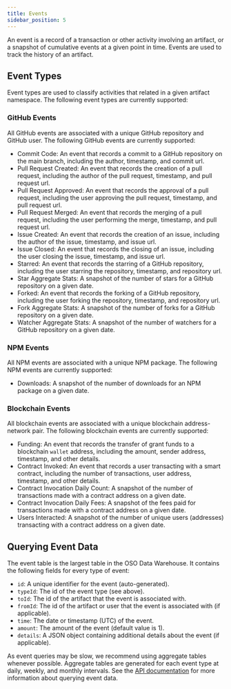 ```yaml
---
title: Events
sidebar_position: 5
---
```


An event is a record of a transaction or other activity involving an artifact, or a snapshot of cumulative events at a given point in time. Events are used to track the history of an artifact.

## Event Types

Event types are used to classify activities that related in a given artifact namespace. The following event types are currently supported:

### GitHub Events

All GitHub events are associated with a unique GitHub repository and GitHub user. The following GitHub events are currently supported:

- Commit Code: An event that records a commit to a GitHub repository on the main branch, including the author, timestamp, and commit url.
- Pull Request Created: An event that records the creation of a pull request, including the author of the pull request, timestamp, and pull request url.
- Pull Request Approved: An event that records the approval of a pull request, including the user approving the pull request, timestamp, and pull request url.
- Pull Request Merged: An event that records the merging of a pull request, including the user performing the merge, timestamp, and pull request url.
- Issue Created: An event that records the creation of an issue, including the author of the issue, timestamp, and issue url.
- Issue Closed: An event that records the closing of an issue, including the user closing the issue, timestamp, and issue url.
- Starred: An event that records the starring of a GitHub repository, including the user starring the repository, timestamp, and repository url.
- Star Aggregate Stats: A snapshot of the number of stars for a GitHub repository on a given date.
- Forked: An event that records the forking of a GitHub repository, including the user forking the repository, timestamp, and repository url.
- Fork Aggregate Stats: A snapshot of the number of forks for a GitHub repository on a given date.
- Watcher Aggregate Stats: A snapshot of the number of watchers for a GitHub repository on a given date.

### NPM Events

All NPM events are associated with a unique NPM package. The following NPM events are currently supported:

- Downloads: A snapshot of the number of downloads for an NPM package on a given date.

### Blockchain Events

All blockchain events are associated with a unique blockchain address-network pair. The following blockchain events are currently supported:

- Funding: An event that records the transfer of grant funds to a blockchain `wallet` address, including the amount, sender address, timestamp, and other details.
- Contract Invoked: An event that records a user transacting with a smart contract, including the number of transactions, user address, timestamp, and other details.
- Contract Invocation Daily Count: A snapshot of the number of transactions made with a contract address on a given date.
- Contract Invocation Daily Fees: A snapshot of the fees paid for transactions made with a contract address on a given date.
- Users Interacted: A snapshot of the number of unique users (addresses) transacting with a contract address on a given date.

## Querying Event Data

The event table is the largest table in the OSO Data Warehouse. It contains the following fields for every type of event:

- `id`: A unique identifier for the event (auto-generated).
- `typeId`: The id of the event type (see above).
- `toId`: The id of the artifact that the event is associated with.
- `fromId`: The id of the artifact or user that the event is associated with (if applicable).
- `time`: The date or timestamp (UTC) of the event.
- `amount`: The amount of the event (default value is 1).
- `details`: A JSON object containing additional details about the event (if applicable).

As event queries may be slow, we recommend using aggregate tables whenever possible. Aggregate tables are generated for each event type at daily, weekly, and monthly intervals. See the [API documentation](../../integrate/getting-started) for more information about querying event data.
